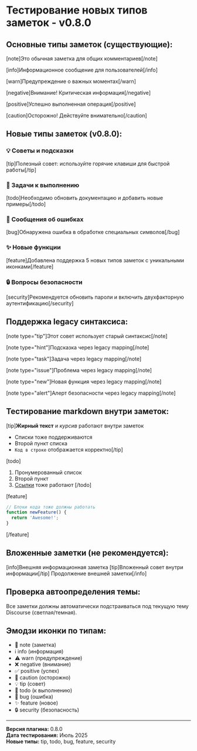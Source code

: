 # Тестирование новых типов заметок - v0.8.0

## Основные типы заметок (существующие):

[note]Это обычная заметка для общих комментариев[/note]

[info]Информационное сообщение для пользователей[/info]

[warn]Предупреждение о важных моментах[/warn]

[negative]Внимание! Критическая информация[/negative]

[positive]Успешно выполненная операция[/positive]

[caution]Осторожно! Действуйте внимательно[/caution]

## Новые типы заметок (v0.8.0):

### 💡 Советы и подсказки
[tip]Полезный совет: используйте горячие клавиши для быстрой работы[/tip]

### 📝 Задачи к выполнению
[todo]Необходимо обновить документацию и добавить новые примеры[/todo]

### 🐛 Сообщения об ошибках
[bug]Обнаружена ошибка в обработке специальных символов[/bug]

### ✨ Новые функции
[feature]Добавлена поддержка 5 новых типов заметок с уникальными иконками[/feature]

### 🔒 Вопросы безопасности
[security]Рекомендуется обновить пароли и включить двухфакторную аутентификацию[/security]

## Поддержка legacy синтаксиса:

[note type="tip"]Этот совет использует старый синтаксис[/note]

[note type="hint"]Подсказка через legacy mapping[/note]

[note type="task"]Задача через legacy mapping[/note]

[note type="issue"]Проблема через legacy mapping[/note]

[note type="new"]Новая функция через legacy mapping[/note]

[note type="alert"]Алерт безопасности через legacy mapping[/note]

## Тестирование markdown внутри заметок:

[tip]**Жирный текст** и *курсив* работают внутри заметок
- Списки тоже поддерживаются
- Второй пункт списка
- `Код в строке` отображается корректно[/tip]

[todo]
1. Пронумерованный список
2. Второй пункт
3. [Ссылки](https://example.com) тоже работают
[/todo]

[feature]
```javascript
// Блоки кода тоже должны работать
function newFeature() {
  return 'Awesome!';
}
```
[/feature]

## Вложенные заметки (не рекомендуется):

[info]Внешняя информационная заметка
[tip]Вложенный совет внутри информации[/tip]
Продолжение внешней заметки[/info]

## Проверка автоопределения темы:

Все заметки должны автоматически подстраиваться под текущую тему Discourse (светлая/темная).

## Эмодзи иконки по типам:

- 📝 note (заметка)
- ℹ️ info (информация) 
- ⚠️ warn (предупреждение)
- ❌ negative (внимание)
- ✅ positive (успех)
- 🚨 caution (осторожно)
- 💡 tip (совет)
- 📝 todo (к выполнению)
- 🐛 bug (ошибка)
- ✨ feature (новое)
- 🔒 security (безопасность)

---

**Версия плагина:** 0.8.0  
**Дата тестирования:** Июль 2025  
**Новые типы:** tip, todo, bug, feature, security

